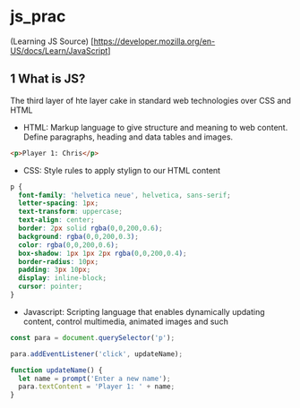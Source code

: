 # js_prac

(Learning JS Source) [https://developer.mozilla.org/en-US/docs/Learn/JavaScript]

## 1 What is JS?
The third layer of hte layer cake in standard web technologies over CSS and HTML

- HTML: Markup language to give structure and meaning to web content. Define paragraphs, heading and data tables and images.
```html
<p>Player 1: Chris</p>
```
- CSS: Style rules to apply stylign to our HTML content
```css
p {
  font-family: 'helvetica neue', helvetica, sans-serif;
  letter-spacing: 1px;
  text-transform: uppercase;
  text-align: center;
  border: 2px solid rgba(0,0,200,0.6);
  background: rgba(0,0,200,0.3);
  color: rgba(0,0,200,0.6);
  box-shadow: 1px 1px 2px rgba(0,0,200,0.4);
  border-radius: 10px;
  padding: 3px 10px;
  display: inline-block;
  cursor: pointer;
}
```
- Javascript: Scripting language that enables dynamically updating content, control multimedia, animated images and such
```javascript
const para = document.querySelector('p');

para.addEventListener('click', updateName);

function updateName() {
  let name = prompt('Enter a new name');
  para.textContent = 'Player 1: ' + name;
}
```


